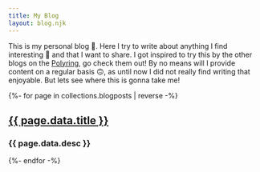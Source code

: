 ```yaml
---
title: My Blog
layout: blog.njk
---
```


This is my personal blog 📘. Here I try to write about anything I find interesting 🔎 and that I want to share. I got inspired to try this by the other blogs on the [Polyring](https://polyring.ch), go check them out! By no means will I provide content on a regular basis 🙃, as until now I did not really find writing that enjoyable. But lets see where this is gonna take me! 


{%- for page in collections.blogposts | reverse -%}
<div class="blog-entry"> 
    <a href="{{ page.url | url }}"><h2> {{ page.data.title }}</h2></a>
    <h3>{{ page.data.desc }}</h3>
</div>
{%- endfor -%}

